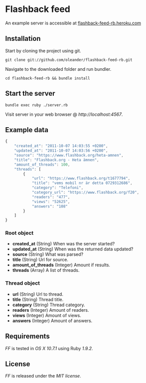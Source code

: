 # Flashback feed

An example server is accessible at [flashback-feed-rb.heroku.com](http://flashback-feed-rb.heroku.com/)

## Installation

Start by cloning the project using git.

`git clone git://github.com/oleander/flashback-feed-rb.git`

Navigate to the downloaded folder and run bundler.

`cd flashback-feed-rb && bundle install`

## Start the server

`bundle exec ruby ./server.rb`

Visit server in your web browser @ *http://localhost:4567*.

## Example data

``` javascript
{
    "created_at": "2011-10-07 14:03:55 +0200",
    "updated_at": "2011-10-07 14:03:56 +0200",
    "source": "https://www.flashback.org/heta-amnen",
    "title": "Flashback.org - Heta ämnen",
    "amount_of_threads": 100,
    "threads": [
        {
            "url": "https://www.flashback.org/t1677794",
            "title": "vems mobil nr är detta 0729312686",
            "category": "Telefoni",
            "category_url": "https://www.flashback.org/f20",
            "readers": "477",
            "views": "52625",
            "answers": "108"
        }
    ]
}
```

### Root object

- **created_at** (String) When was the server started?
- **updated_at** (String) When was the returned data updated?
- **source** (String) What was parsed?
- **title** (String) Url for source.
- **amount_of_threads** (Integer) Amount if results.
- **threads** (Array) A list of threads.

### Thread object

- **url** (String) Url to thread.
- **title** (String) Thread title.
- **category** (String) Thread category.
- **readers** (Integer) Amount of readers.
- **views** (Integer) Amount of views.
- **answers** (Integer) Amount of answers.

## Requirements

*FF* is tested in *OS X 10.7.1* using Ruby *1.9.2*.

## License

*FF* is released under the *MIT license*.